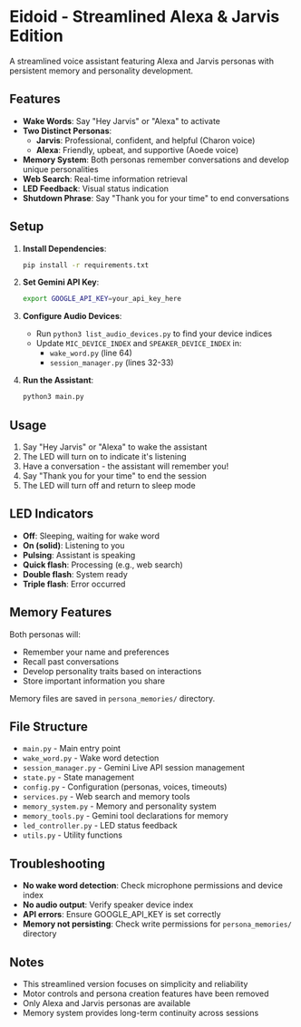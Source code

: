 # Eidoid - Streamlined Alexa & Jarvis Edition

A streamlined voice assistant featuring Alexa and Jarvis personas with persistent memory and personality development.

## Features

- **Wake Words**: Say "Hey Jarvis" or "Alexa" to activate
- **Two Distinct Personas**:
  - **Jarvis**: Professional, confident, and helpful (Charon voice)
  - **Alexa**: Friendly, upbeat, and supportive (Aoede voice)
- **Memory System**: Both personas remember conversations and develop unique personalities
- **Web Search**: Real-time information retrieval
- **LED Feedback**: Visual status indication
- **Shutdown Phrase**: Say "Thank you for your time" to end conversations

## Setup

1. **Install Dependencies**:
   ```bash
   pip install -r requirements.txt
   ```

2. **Set Gemini API Key**:
   ```bash
   export GOOGLE_API_KEY=your_api_key_here
   ```

3. **Configure Audio Devices**:
   - Run `python3 list_audio_devices.py` to find your device indices
   - Update `MIC_DEVICE_INDEX` and `SPEAKER_DEVICE_INDEX` in:
     - `wake_word.py` (line 64)
     - `session_manager.py` (lines 32-33)

4. **Run the Assistant**:
   ```bash
   python3 main.py
   ```

## Usage

1. Say "Hey Jarvis" or "Alexa" to wake the assistant
2. The LED will turn on to indicate it's listening
3. Have a conversation - the assistant will remember you!
4. Say "Thank you for your time" to end the session
5. The LED will turn off and return to sleep mode

## LED Indicators

- **Off**: Sleeping, waiting for wake word
- **On (solid)**: Listening to you
- **Pulsing**: Assistant is speaking
- **Quick flash**: Processing (e.g., web search)
- **Double flash**: System ready
- **Triple flash**: Error occurred

## Memory Features

Both personas will:
- Remember your name and preferences
- Recall past conversations
- Develop personality traits based on interactions
- Store important information you share

Memory files are saved in `persona_memories/` directory.

## File Structure

- `main.py` - Main entry point
- `wake_word.py` - Wake word detection
- `session_manager.py` - Gemini Live API session management
- `state.py` - State management
- `config.py` - Configuration (personas, voices, timeouts)
- `services.py` - Web search and memory tools
- `memory_system.py` - Memory and personality system
- `memory_tools.py` - Gemini tool declarations for memory
- `led_controller.py` - LED status feedback
- `utils.py` - Utility functions

## Troubleshooting

- **No wake word detection**: Check microphone permissions and device index
- **No audio output**: Verify speaker device index
- **API errors**: Ensure GOOGLE_API_KEY is set correctly
- **Memory not persisting**: Check write permissions for `persona_memories/` directory

## Notes

- This streamlined version focuses on simplicity and reliability
- Motor controls and persona creation features have been removed
- Only Alexa and Jarvis personas are available
- Memory system provides long-term continuity across sessions